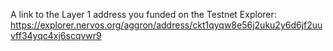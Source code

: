 A link to the Layer 1 address you funded on the Testnet Explorer:
https://explorer.nervos.org/aggron/address/ckt1qyqw8e56j2uku2y6d6jf2uuvff34yqc4xj6scqvwr9
